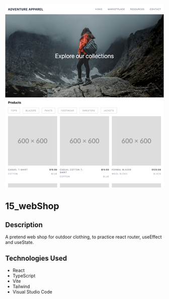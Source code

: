 ![Screenshot](./screenshot.png)
# 15_webShop

## Description

A pretend web shop for outdoor clothing, to practice react router, useEffect and useState.

## Technologies Used

- React
- TypeScript
- Vite
- Tailwind
- Visual Studio Code


